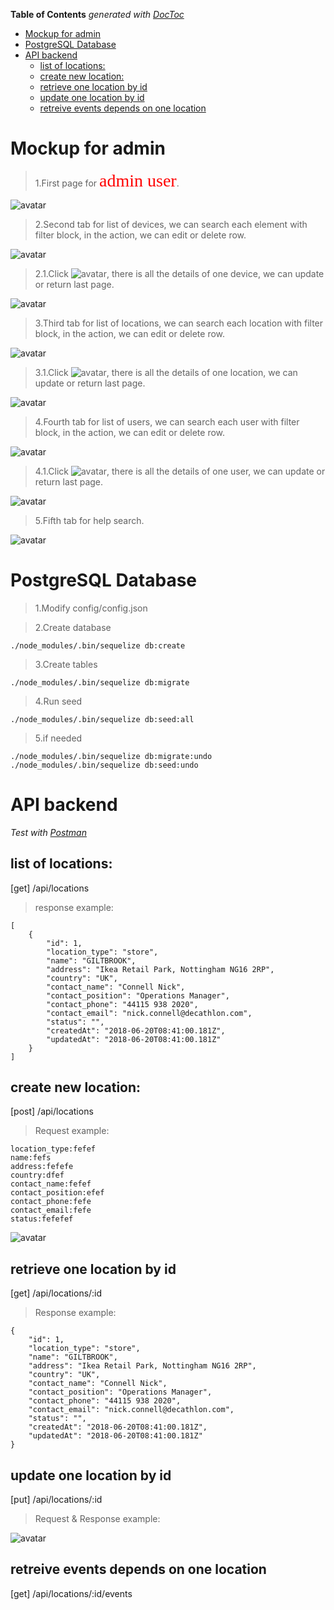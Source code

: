 **Table of Contents**  *generated with [DocToc](https://github.com/thlorenz/doctoc)*
<!-- START doctoc generated TOC please keep comment here to allow auto update -->
<!-- DON'T EDIT THIS SECTION, INSTEAD RE-RUN doctoc TO UPDATE -->


- [Mockup for admin](#mockup-for-admin)
- [PostgreSQL Database](#postgresql-database)
- [API backend](#api-backend)
  - [list of locations:](#list-of-locations)
  - [create new location:](#create-new-location)
  - [retrieve one location by id](#retrieve-one-location-by-id)
  - [update one location by id](#update-one-location-by-id)
  - [retreive events depends on one location](#retreive-events-depends-on-one-location)

<!-- END doctoc generated TOC please keep comment here to allow auto update -->

# Mockup for admin

>1.First page for <span style="color:red; font-family:Georgia; font-size:2em;">admin user</span>.

![avatar](public/images/readme/mockup/Dashboard.png)

>2.Second tab for list of devices, we can search each element with filter block, in the action, we can edit or delete row.

![avatar](public/images/readme/mockup/Devices.png)

>2.1.Click ![avatar](public/images/readme/mockup/edit.png), there is all the details of one device, we can update or return last page.

![avatar](public/images/readme/mockup/Devicedetail.png)

>3.Third tab for list of locations, we can search each location with filter block, in the action, we can edit or delete row.

![avatar](public/images/readme/mockup/Location.png)

>3.1.Click ![avatar](public/images/readme/mockup/edit.png), there is all the details of one location, we can update or return last page.

![avatar](public/images/readme/mockup/Locationdetail.png)

>4.Fourth tab for list of users, we can search each user with filter block, in the action, we can edit or delete row.

![avatar](public/images/readme/mockup/User.png)

>4.1.Click ![avatar](public/images/readme/mockup/edit.png), there is all the details of one user, we can update or return last page.

![avatar](public/images/readme/mockup/Userdetail.png)

>5.Fifth tab for help search.

![avatar](public/images/readme/mockup/Help.png)

# PostgreSQL Database

>1.Modify config/config.json

>2.Create database
```
./node_modules/.bin/sequelize db:create   
```
>3.Create tables
```
./node_modules/.bin/sequelize db:migrate       
```

>4.Run seed
```
./node_modules/.bin/sequelize db:seed:all
```

>5.if needed
```
./node_modules/.bin/sequelize db:migrate:undo
./node_modules/.bin/sequelize db:seed:undo
```


# API backend
*Test with [Postman](https://www.getpostman.com/)*
## list of locations:
[get] /api/locations
> response example:
````
[
    {
        "id": 1,
        "location_type": "store",
        "name": "GILTBROOK",
        "address": "Ikea Retail Park, Nottingham NG16 2RP",
        "country": "UK",
        "contact_name": "Connell Nick",
        "contact_position": "Operations Manager",
        "contact_phone": "44115 938 2020",
        "contact_email": "nick.connell@decathlon.com",
        "status": "",
        "createdAt": "2018-06-20T08:41:00.181Z",
        "updatedAt": "2018-06-20T08:41:00.181Z"
    }
]
````

## create new location:
[post] /api/locations
> Request example:
```
location_type:fefef
name:fefs
address:fefefe
country:dfef
contact_name:fefef
contact_position:efef
contact_phone:fefe
contact_email:fefe
status:fefefef
```
![avatar](public/images/readme/createLocation.png)

## retrieve one location by id
[get] /api/locations/:id
> Response example:
```
{
    "id": 1,
    "location_type": "store",
    "name": "GILTBROOK",
    "address": "Ikea Retail Park, Nottingham NG16 2RP",
    "country": "UK",
    "contact_name": "Connell Nick",
    "contact_position": "Operations Manager",
    "contact_phone": "44115 938 2020",
    "contact_email": "nick.connell@decathlon.com",
    "status": "",
    "createdAt": "2018-06-20T08:41:00.181Z",
    "updatedAt": "2018-06-20T08:41:00.181Z"
}
```

## update one location by id
[put] /api/locations/:id
> Request & Response example:

![avatar](public/images/readme/updateLocation.png)

## retreive events depends on one location
[get] /api/locations/:id/events
